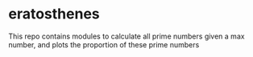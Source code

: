 # eratosthenes

This repo contains modules to calculate all prime numbers given a max number, and plots the proportion of these prime numbers
